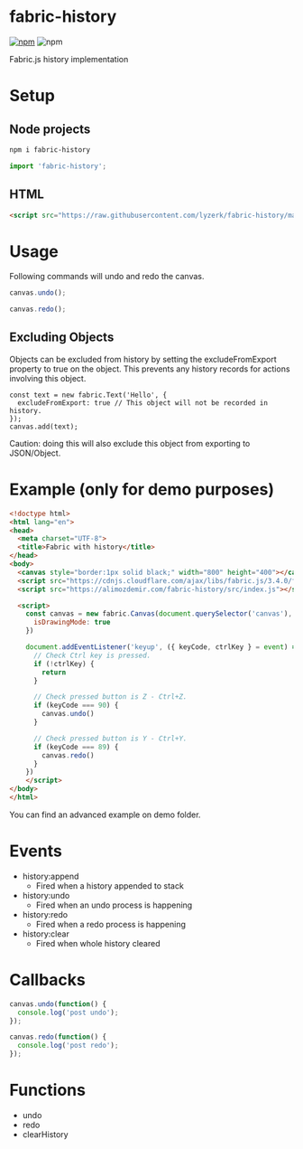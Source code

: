 # fabric-history

[![npm](https://img.shields.io/npm/v/fabric-history)](https://www.npmjs.com/package/fabric-history) ![npm](https://img.shields.io/npm/dw/fabric-history)

Fabric.js history implementation

# Setup

## Node projects
```bash
npm i fabric-history
```

```javascript
import 'fabric-history';
```

## HTML

```html
<script src="https://raw.githubusercontent.com/lyzerk/fabric-history/master/src/index.js"></script>
```

# Usage

Following commands will undo and redo the canvas.

```javascript
canvas.undo();

canvas.redo();
```

## Excluding Objects
Objects can be excluded from history by setting the excludeFromExport property to true on the object. This prevents any history records for actions involving this object.

```
const text = new fabric.Text('Hello', {
  excludeFromExport: true // This object will not be recorded in history.
});
canvas.add(text);
```
Caution: doing this will also exclude this object from exporting to JSON/Object.

# Example (only for demo purposes)

```html
<!doctype html>
<html lang="en">
<head>
  <meta charset="UTF-8">
  <title>Fabric with history</title>
</head>
<body>
  <canvas style="border:1px solid black;" width="800" height="400"></canvas>
  <script src="https://cdnjs.cloudflare.com/ajax/libs/fabric.js/3.4.0/fabric.min.js"></script>
  <script src="https://alimozdemir.com/fabric-history/src/index.js"></script>

  <script>
    const canvas = new fabric.Canvas(document.querySelector('canvas'), {
      isDrawingMode: true
    })

    document.addEventListener('keyup', ({ keyCode, ctrlKey } = event) => {
      // Check Ctrl key is pressed.
      if (!ctrlKey) {
        return
      }

      // Check pressed button is Z - Ctrl+Z.
      if (keyCode === 90) {
        canvas.undo()
      }

      // Check pressed button is Y - Ctrl+Y.
      if (keyCode === 89) {
        canvas.redo()
      }
    })
    </script>
</body>
</html>
```

You can find an advanced example on demo folder.

# Events

- history:append
  - Fired when a history appended to stack
- history:undo
  - Fired when an undo process is happening
- history:redo
  - Fired when a redo process is happening
- history:clear
  - Fired when whole history cleared

# Callbacks


```javascript
canvas.undo(function() { 
  console.log('post undo');
});

canvas.redo(function() { 
  console.log('post redo');
});
```

# Functions

- undo
- redo
- clearHistory
